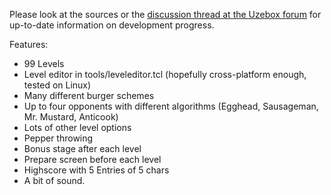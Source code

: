 Please look at the sources or the [discussion thread at the Uzebox forum](http://uzebox.org/forums/viewtopic.php?f=5&t=1764) for up-to-date information on development progress.

Features:
* 99 Levels
* Level editor in tools/leveleditor.tcl (hopefully cross-platform enough, tested on Linux)
* Many different burger schemes
* Up to four opponents with different aIgorithms (Egghead, Sausageman, Mr. Mustard, Anticook)
* Lots of other level options
* Pepper throwing
* Bonus stage after each level
* Prepare screen before each level
* Highscore with 5 Entries of 5 chars
* A bit of sound.
